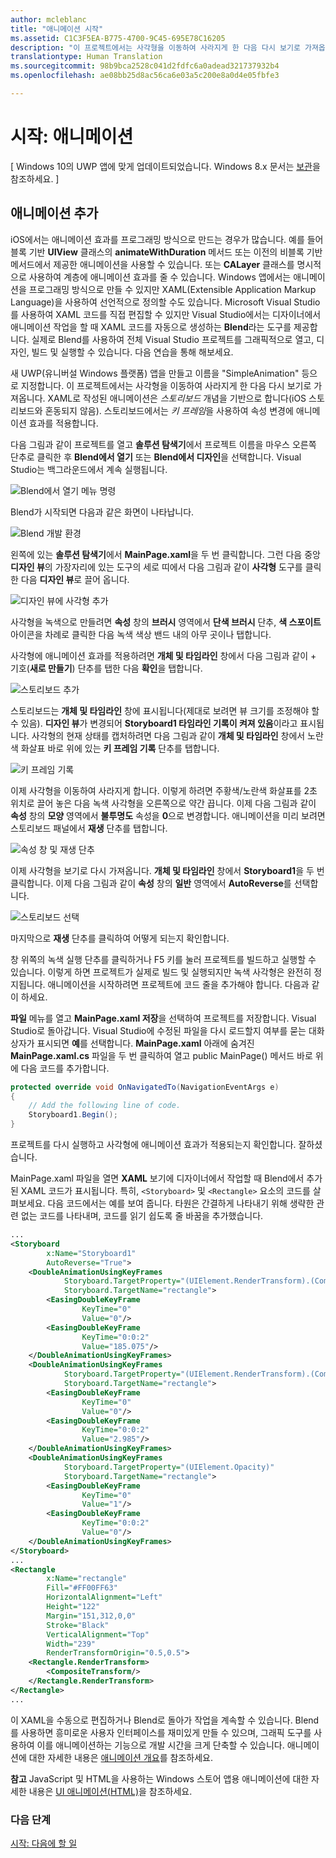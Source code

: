 ```yaml
---
author: mcleblanc
title: "애니메이션 시작"
ms.assetid: C1C3F5EA-B775-4700-9C45-695E78C16205
description: "이 프로젝트에서는 사각형을 이동하여 사라지게 한 다음 다시 보기로 가져옵니다."
translationtype: Human Translation
ms.sourcegitcommit: 98b9bca2528c041d2fdfc6a0adead321737932b4
ms.openlocfilehash: ae08bb25d8ac56ca6e03a5c200e8a0d4e05fbfe3

---
```


# 시작: 애니메이션

\[ Windows 10의 UWP 앱에 맞게 업데이트되었습니다. Windows 8.x 문서는 [보관](http://go.microsoft.com/fwlink/p/?linkid=619132)을 참조하세요. \]

## 애니메이션 추가

iOS에서는 애니메이션 효과를 프로그래밍 방식으로 만드는 경우가 많습니다. 예를 들어 블록 기반 **UIView** 클래스의 **animateWithDuration** 메서드 또는 이전의 비블록 기반 메서드에서 제공한 애니메이션을 사용할 수 있습니다. 또는 **CALayer** 클래스를 명시적으로 사용하여 계층에 애니메이션 효과를 줄 수 있습니다. Windows 앱에서는 애니메이션을 프로그래밍 방식으로 만들 수 있지만 XAML(Extensible Application Markup Language)을 사용하여 선언적으로 정의할 수도 있습니다. Microsoft Visual Studio를 사용하여 XAML 코드를 직접 편집할 수 있지만 Visual Studio에서는 디자이너에서 애니메이션 작업을 할 때 XAML 코드를 자동으로 생성하는 **Blend**라는 도구를 제공합니다. 실제로 Blend를 사용하여 전체 Visual Studio 프로젝트를 그래픽적으로 열고, 디자인, 빌드 및 실행할 수 있습니다. 다음 연습을 통해 해보세요.

새 UWP(유니버설 Windows 플랫폼) 앱을 만들고 이름을 "SimpleAnimation" 등으로 지정합니다. 이 프로젝트에서는 사각형을 이동하여 사라지게 한 다음 다시 보기로 가져옵니다. XAML로 작성된 애니메이션은 *스토리보드* 개념을 기반으로 합니다(iOS 스토리보드와 혼동되지 않음). 스토리보드에서는 *키 프레임*을 사용하여 속성 변경에 애니메이션 효과를 적용합니다.

다음 그림과 같이 프로젝트를 열고 **솔루션 탐색기**에서 프로젝트 이름을 마우스 오른쪽 단추로 클릭한 후 **Blend에서 열기** 또는 **Blend에서 디자인**을 선택합니다. Visual Studio는 백그라운드에서 계속 실행됩니다.

![Blend에서 열기 메뉴 명령](images/ios-to-uwp/vs-open-in-blend.png)

Blend가 시작되면 다음과 같은 화면이 나타납니다.

![Blend 개발 환경](images/ios-to-uwp/blend-1.png)

왼쪽에 있는 **솔루션 탐색기**에서 **MainPage.xaml**을 두 번 클릭합니다. 그런 다음 중앙 **디자인 뷰**의 가장자리에 있는 도구의 세로 띠에서 다음 그림과 같이 **사각형** 도구를 클릭한 다음 **디자인 뷰**로 끌어 옵니다.

![디자인 뷰에 사각형 추가](images/ios-to-uwp/blend-2.png)

사각형을 녹색으로 만들려면 **속성** 창의 **브러시** 영역에서 **단색 브러시** 단추, **색 스포이트** 아이콘을 차례로 클릭한 다음 녹색 색상 밴드 내의 아무 곳이나 탭합니다.

사각형에 애니메이션 효과를 적용하려면 **개체 및 타임라인** 창에서 다음 그림과 같이 + 기호(**새로 만들기**) 단추를 탭한 다음 **확인**을 탭합니다.

![스토리보드 추가](images/ios-to-uwp/blend-3.png)

스토리보드는 **개체 및 타임라인** 창에 표시됩니다(제대로 보려면 뷰 크기를 조정해야 할 수 있음). **디자인 뷰**가 변경되어 **Storyboard1 타임라인 기록이 켜져 있음**이라고 표시됩니다. 사각형의 현재 상태를 캡처하려면 다음 그림과 같이 **개체 및 타임라인** 창에서 노란색 화살표 바로 위에 있는 **키 프레임 기록** 단추를 탭합니다.

![키 프레임 기록](images/ios-to-uwp/blend-4.png)

이제 사각형을 이동하여 사라지게 합니다. 이렇게 하려면 주황색/노란색 화살표를 2초 위치로 끌어 놓은 다음 녹색 사각형을 오른쪽으로 약간 끕니다. 이제 다음 그림과 같이 **속성** 창의 **모양** 영역에서 **불투명도** 속성을 **0**으로 변경합니다. 애니메이션을 미리 보려면 스토리보드 패널에서 **재생** 단추를 탭합니다.

![속성 창 및 재생 단추](images/ios-to-uwp/blend-5.png)

이제 사각형을 보기로 다시 가져옵니다. **개체 및 타임라인** 창에서 **Storyboard1**을 두 번 클릭합니다. 이제 다음 그림과 같이 **속성** 창의 **일반** 영역에서 **AutoReverse**를 선택합니다.

![스토리보드 선택](images/ios-to-uwp/blend-6.png)

마지막으로 **재생** 단추를 클릭하여 어떻게 되는지 확인합니다.

창 위쪽의 녹색 실행 단추를 클릭하거나 F5 키를 눌러 프로젝트를 빌드하고 실행할 수 있습니다. 이렇게 하면 프로젝트가 실제로 빌드 및 실행되지만 녹색 사각형은 완전히 정지됩니다. 애니메이션을 시작하려면 프로젝트에 코드 줄을 추가해야 합니다. 다음과 같이 하세요.

**파일** 메뉴를 열고 **MainPage.xaml 저장**을 선택하여 프로젝트를 저장합니다. Visual Studio로 돌아갑니다. Visual Studio에 수정된 파일을 다시 로드할지 여부를 묻는 대화 상자가 표시되면 **예**를 선택합니다. **MainPage.xaml** 아래에 숨겨진 **MainPage.xaml.cs** 파일을 두 번 클릭하여 열고 public MainPage() 메서드 바로 위에 다음 코드를 추가합니다.

```csharp
protected override void OnNavigatedTo(NavigationEventArgs e)
{
    // Add the following line of code.
    Storyboard1.Begin();
}
```

프로젝트를 다시 실행하고 사각형에 애니메이션 효과가 적용되는지 확인합니다. 잘하셨습니다.

MainPage.xaml 파일을 열면 **XAML** 보기에 디자이너에서 작업할 때 Blend에서 추가된 XAML 코드가 표시됩니다. 특히, `<Storyboard>` 및 `<Rectangle>` 요소의 코드를 살펴보세요. 다음 코드에서는 예를 보여 줍니다. 타원은 간결하게 나타내기 위해 생략한 관련 없는 코드를 나타내며, 코드를 읽기 쉽도록 줄 바꿈을 추가했습니다.

```xml
...
<Storyboard 
        x:Name="Storyboard1" 
        AutoReverse="True">
    <DoubleAnimationUsingKeyFrames 
            Storyboard.TargetProperty="(UIElement.RenderTransform).(CompositeTransform.TranslateX)"
            Storyboard.TargetName="rectangle">
        <EasingDoubleKeyFrame 
                KeyTime="0" 
                Value="0"/>
        <EasingDoubleKeyFrame 
                KeyTime="0:0:2" 
                Value="185.075"/>
    </DoubleAnimationUsingKeyFrames>
    <DoubleAnimationUsingKeyFrames 
            Storyboard.TargetProperty="(UIElement.RenderTransform).(CompositeTransform.TranslateY)" 
            Storyboard.TargetName="rectangle">
        <EasingDoubleKeyFrame 
                KeyTime="0" 
                Value="0"/>
        <EasingDoubleKeyFrame 
                KeyTime="0:0:2" 
                Value="2.985"/>
    </DoubleAnimationUsingKeyFrames>
    <DoubleAnimationUsingKeyFrames 
            Storyboard.TargetProperty="(UIElement.Opacity)" 
            Storyboard.TargetName="rectangle">
        <EasingDoubleKeyFrame 
                KeyTime="0" 
                Value="1"/>
        <EasingDoubleKeyFrame 
                KeyTime="0:0:2"
                Value="0"/>
    </DoubleAnimationUsingKeyFrames>
</Storyboard>
...
<Rectangle 
        x:Name="rectangle" 
        Fill="#FF00FF63" 
        HorizontalAlignment="Left" 
        Height="122" 
        Margin="151,312,0,0" 
        Stroke="Black" 
        VerticalAlignment="Top" 
        Width="239" 
        RenderTransformOrigin="0.5,0.5">
    <Rectangle.RenderTransform>
        <CompositeTransform/>
    </Rectangle.RenderTransform>
</Rectangle>
...
```

이 XAML을 수동으로 편집하거나 Blend로 돌아가 작업을 계속할 수 있습니다. Blend를 사용하면 흥미로운 사용자 인터페이스를 재미있게 만들 수 있으며, 그래픽 도구를 사용하여 이를 애니메이션하는 기능으로 개발 시간을 크게 단축할 수 있습니다. 애니메이션에 대한 자세한 내용은 [애니메이션 개요](https://msdn.microsoft.com/library/windows/apps/mt187350)를 참조하세요.

**참고** JavaScript 및 HTML을 사용하는 Windows 스토어 앱용 애니메이션에 대한 자세한 내용은 [UI 애니메이션(HTML)](https://msdn.microsoft.com/library/windows/apps/hh465165)을 참조하세요.

### 다음 단계

[시작: 다음에 할 일](getting-started-what-next.md)



<!--HONumber=Aug16_HO3-->


